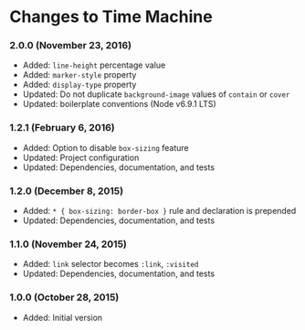 # Changes to Time Machine

### 2.0.0 (November 23, 2016)

- Added: `line-height` percentage value
- Added: `marker-style` property
- Added: `display-type` property
- Updated: Do not duplicate `background-image` values of `contain` or `cover`
- Updated: boilerplate conventions (Node v6.9.1 LTS)

### 1.2.1 (February 6, 2016)

- Added: Option to disable `box-sizing` feature
- Updated: Project configuration
- Updated: Dependencies, documentation, and tests

### 1.2.0 (December 8, 2015)

- Added: `* { box-sizing: border-box }` rule and declaration is prepended
- Updated: Dependencies, documentation, and tests

### 1.1.0 (November 24, 2015)

- Added: `link` selector becomes `:link`, `:visited`
- Updated: Dependencies, documentation, and tests

### 1.0.0 (October 28, 2015)

- Added: Initial version
